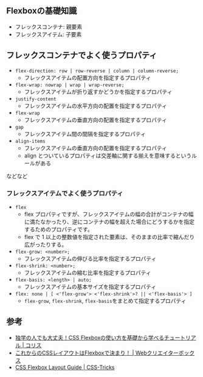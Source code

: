 ## Flexboxの基礎知識

- フレックスコンテナ: 親要素
- フレックスアイテム: 子要素

## フレックスコンテナでよく使うプロパティ

- `flex-direction: row | row-reverse | column | column-reverse;`
  - フレックスアイテムの配置方向を指定するプロパティ
- `flex-wrap: nowrap | wrap | wrap-reverse;`
  - フレックスアイテムが折り返すかどうかを指定するプロパティ
- `justify-content`
  - フレックスアイテムの水平方向の配置を指定するプロパティ
- `flex-wrap`
  - フレックスアイテムの垂直方向の配置を指定するプロパティ
- `gap`
  - フレックスアイテム間の間隔を指定するプロパティ
- `align-items`
  - フレックスアイテムの垂直方向の配置を指定するプロパティ
  - align とついているプロパティは交差軸に関する揃えを意味するというルールがある

などなど

### フレックスアイテムでよく使うプロパティ

- `flex`
  - flex プロパティですが、フレックスアイテムの幅の合計がコンテナの幅に満たなかったり、逆にコンテナの幅を超えた場合にどうするかを指定するためのプロパティです。
  - flex で 1 以上の整数値を指定された要素は、そのままの比率で縮んだり広がったりする。
- `flex-grow: <number>;`
  - フレックスアイテムの伸びる比率を指定するプロパティ
- `flex-shrink: <number>;`
  - フレックスアイテムの縮む比率を指定するプロパティ
- `flex-basis: <length> | auto;`
  - フレックスアイテムの基本サイズを指定するプロパティ
- `flex: none | [ <'flex-grow'> <'flex-shrink'>? || <'flex-basis'> ]`
  - `flex-grow`, `flex-shrink`, `flex-basis`をまとめて指定するプロパティ

## 参考

- [独学の人でも大丈夫！CSS Flexboxの使い方を基礎から学べるチュートリアル | コリス](https://coliss.com/articles/build-websites/operation/css/learn-flexbox-in-30-days.html)
- [これからのCSSレイアウトはFlexboxで決まり！ | Webクリエイターボックス](https://www.webcreatorbox.com/blog/flexbox)
- [CSS Flexbox Layout Guide | CSS-Tricks](https://css-tricks.com/snippets/css/a-guide-to-flexbox/)
